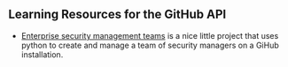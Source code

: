 ## Learning Resources for the GitHub API

- [Enterprise security management teams](https://github.com/advanced-security/enterprise-security-team/blob/main/manage-sec-team.py) is a nice little project that uses python to create and manage a team of security managers on a GiHub installation.

